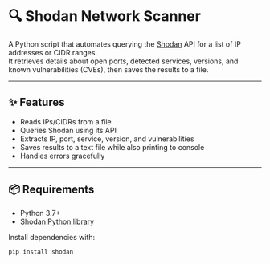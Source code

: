 # 🔍 Shodan Network Scanner

A Python script that automates querying the [Shodan](https://www.shodan.io/) API for a list of IP addresses or CIDR ranges.  
It retrieves details about open ports, detected services, versions, and known vulnerabilities (CVEs), then saves the results to a file.

---

## ✨ Features
- Reads IPs/CIDRs from a file  
- Queries Shodan using its API  
- Extracts IP, port, service, version, and vulnerabilities  
- Saves results to a text file while also printing to console  
- Handles errors gracefully  

---

## 📦 Requirements
- Python 3.7+
- [Shodan Python library](https://pypi.org/project/shodan/)

Install dependencies with:
```bash
pip install shodan

